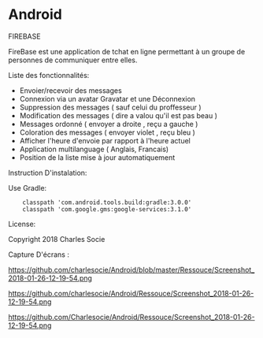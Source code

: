 # Android

FIREBASE

FireBase est une application de tchat en ligne permettant à un groupe de personnes de communiquer entre elles.

Liste des fonctionnalités:
  - Envoier/recevoir des messages
  - Connexion via un avatar Gravatar et une Déconnexion
  - Suppression des messages ( sauf celui du proffesseur )
  - Modification des messages ( dire a valou qu'il est pas beau )
  - Messages ordonné ( envoyer a droite , reçu a gauche )
  - Coloration des messages ( envoyer violet , reçu bleu )
  - Afficher l'heure d'envoie par rapport à l'heure actuel
  - Application multilanguage ( Anglais, Francais)
  - Position de la liste mise à jour automatiquement 
 
 Instruction D'instalation:
 
 Use Gradle:
 
        classpath 'com.android.tools.build:gradle:3.0.0'
        classpath 'com.google.gms:google-services:3.1.0'
 
 License:
 
 Copyright 2018 Charles Socie
 
 Capture D'écrans :
 
 https://github.com/charlesocie/Android/blob/master/Ressouce/Screenshot_2018-01-26-12-19-54.png
 
  https://github.com/charlesocie/Android/Ressouce/Screenshot_2018-01-26-12-19-54.png 
 
  https://github.com/Charlesocie/Android/Ressouce/Screenshot_2018-01-26-12-19-54.png 
 
